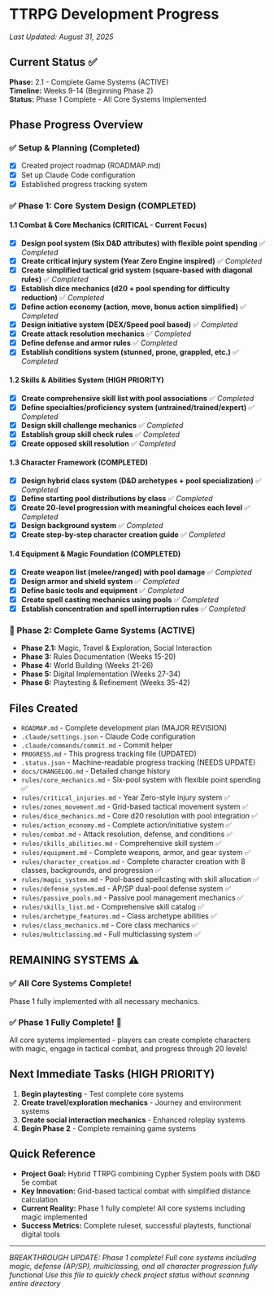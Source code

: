 # TTRPG Development Progress

*Last Updated: August 31, 2025*

## Current Status ✅ 
**Phase:** 2.1 - Complete Game Systems (ACTIVE)  
**Timeline:** Weeks 9-14 (Beginning Phase 2)  
**Status:** Phase 1 Complete - All Core Systems Implemented  

## Phase Progress Overview

### ✅ Setup & Planning (Completed)
- [x] Created project roadmap (ROADMAP.md)
- [x] Set up Claude Code configuration
- [x] Established progress tracking system

### ✅ Phase 1: Core System Design (COMPLETED)

#### 1.1 Combat & Core Mechanics (CRITICAL - Current Focus)
- [x] **Design pool system (Six D&D attributes) with flexible point spending** ✅ *Completed*
- [x] **Create critical injury system (Year Zero Engine inspired)** ✅ *Completed*
- [x] **Create simplified tactical grid system (square-based with diagonal rules)** ✅ *Completed*
- [x] **Establish dice mechanics (d20 + pool spending for difficulty reduction)** ✅ *Completed*
- [x] **Define action economy (action, move, bonus action simplified)** ✅ *Completed*
- [x] **Design initiative system (DEX/Speed pool based)** ✅ *Completed*
- [x] **Create attack resolution mechanics** ✅ *Completed*
- [x] **Define defense and armor rules** ✅ *Completed*
- [x] **Establish conditions system (stunned, prone, grappled, etc.)** ✅ *Completed*

#### 1.2 Skills & Abilities System (HIGH PRIORITY)
- [x] **Create comprehensive skill list with pool associations** ✅ *Completed*
- [x] **Define specialties/proficiency system (untrained/trained/expert)** ✅ *Completed*
- [x] **Design skill challenge mechanics** ✅ *Completed*
- [x] **Establish group skill check rules** ✅ *Completed*
- [x] **Create opposed skill resolution** ✅ *Completed*

#### 1.3 Character Framework (COMPLETED)
- [x] **Design hybrid class system (D&D archetypes + pool specialization)** ✅ *Completed*
- [x] **Define starting pool distributions by class** ✅ *Completed*
- [x] **Create 20-level progression with meaningful choices each level** ✅ *Completed*
- [x] **Design background system** ✅ *Completed*
- [x] **Create step-by-step character creation guide** ✅ *Completed*

#### 1.4 Equipment & Magic Foundation (COMPLETED)
- [x] **Create weapon list (melee/ranged) with pool damage** ✅ *Completed*
- [x] **Design armor and shield system** ✅ *Completed*
- [x] **Define basic tools and equipment** ✅ *Completed*
- [x] **Create spell casting mechanics using pools** ✅ *Completed*
- [x] **Establish concentration and spell interruption rules** ✅ *Completed*

### 🔄 Phase 2: Complete Game Systems (ACTIVE)
- **Phase 2.1:** Magic, Travel & Exploration, Social Interaction
- **Phase 3:** Rules Documentation (Weeks 15-20)
- **Phase 4:** World Building (Weeks 21-26)
- **Phase 5:** Digital Implementation (Weeks 27-34)
- **Phase 6:** Playtesting & Refinement (Weeks 35-42)

## Files Created
- `ROADMAP.md` - Complete development plan (MAJOR REVISION)
- `.claude/settings.json` - Claude Code configuration
- `.claude/commands/commit.md` - Commit helper
- `PROGRESS.md` - This progress tracking file (UPDATED)
- `.status.json` - Machine-readable progress tracking (NEEDS UPDATE)
- `docs/CHANGELOG.md` - Detailed change history
- `rules/core_mechanics.md` - Six-pool system with flexible point spending ✅
- `rules/critical_injuries.md` - Year Zero-style injury system ✅
- `rules/zones_movement.md` - Grid-based tactical movement system ✅
- `rules/dice_mechanics.md` - Core d20 resolution with pool integration ✅
- `rules/action_economy.md` - Complete action/initiative system ✅
- `rules/combat.md` - Attack resolution, defense, and conditions ✅
- `rules/skills_abilities.md` - Comprehensive skill system ✅
- `rules/equipment.md` - Complete weapons, armor, and gear system ✅
- `rules/character_creation.md` - Complete character creation with 8 classes, backgrounds, and progression ✅
- `rules/magic_system.md` - Pool-based spellcasting with skill allocation ✅
- `rules/defense_system.md` - AP/SP dual-pool defense system ✅
- `rules/passive_pools.md` - Passive pool management mechanics ✅
- `rules/skills_list.md` - Comprehensive skill catalog ✅
- `rules/archetype_features.md` - Class archetype abilities ✅
- `rules/class_mechanics.md` - Core class mechanics ✅
- `rules/multiclassing.md` - Full multiclassing system ✅

## REMAINING SYSTEMS ⚠️

### ✅ All Core Systems Complete!
Phase 1 fully implemented with all necessary mechanics.

### ✅ Phase 1 Fully Complete! 🎉
All core systems implemented - players can create complete characters with magic, engage in tactical combat, and progress through 20 levels!

## Next Immediate Tasks (HIGH PRIORITY)
1. **Begin playtesting** - Test complete core systems
2. **Create travel/exploration mechanics** - Journey and environment systems
3. **Create social interaction mechanics** - Enhanced roleplay systems
4. **Begin Phase 2** - Complete remaining game systems

## Quick Reference
- **Project Goal:** Hybrid TTRPG combining Cypher System pools with D&D 5e combat
- **Key Innovation:** Grid-based tactical combat with simplified distance calculation
- **Current Reality:** Phase 1 fully complete! All core systems including magic implemented
- **Success Metrics:** Complete ruleset, successful playtests, functional digital tools

---
*BREAKTHROUGH UPDATE: Phase 1 complete! Full core systems including magic, defense (AP/SP), multiclassing, and all character progression fully functional*
*Use this file to quickly check project status without scanning entire directory*